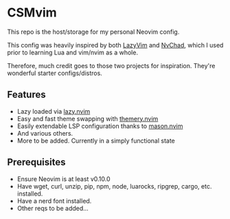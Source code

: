 # CSMvim
This repo is the host/storage for my personal Neovim config.

This config was heavily inspired by both [LazyVim](https://github.com/LazyVim/LazyVim) and 
[NvChad](https://github.com/NvChad/NvChad), which I used prior to learning Lua and 
vim/nvim as a whole. 

Therefore, much credit goes to those two projects for inspiration. They're wonderful starter configs/distros.

## Features
- Lazy loaded via [lazy.nvim](https://github.com/folke/lazy.nvim)
- Easy and fast theme swapping with [themery.nvim](https://github.com/themery.nvim)
- Easily extendable LSP configuration thanks to [mason.nvim](https://github.com/mason-org/mason)
- And various others.
- More to be added. Currently in a simply functional state

## Prerequisites
- Ensure Neovim is at least v0.10.0
- Have wget, curl, unzip, pip, npm, node, luarocks, ripgrep, cargo, etc. installed.
- Have a nerd font installed.
- Other reqs to be added...
